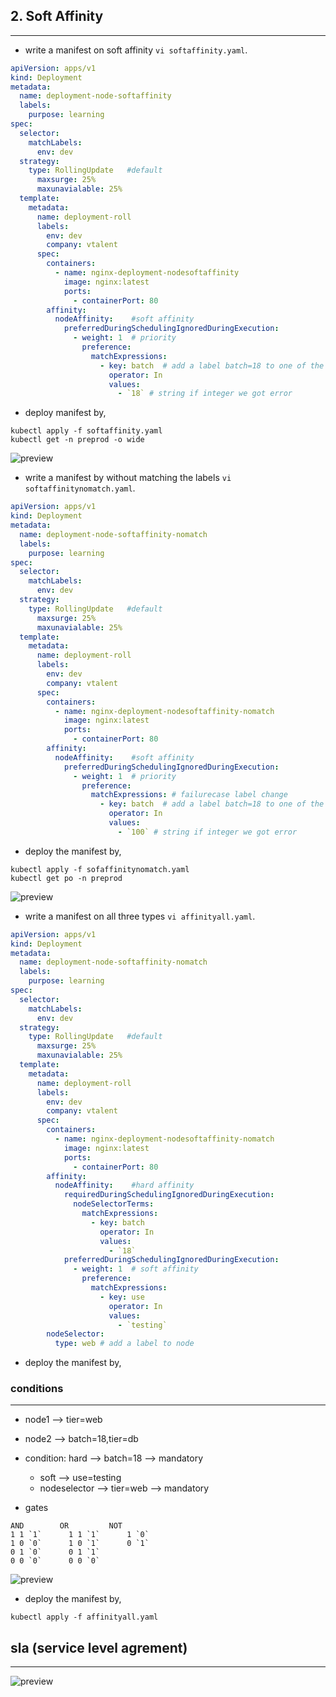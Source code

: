## 2. Soft Affinity 
----------------------------------
* write a manifest on soft affinity `vi softaffinity.yaml`.
```yaml
apiVersion: apps/v1
kind: Deployment
metadata:
  name: deployment-node-softaffinity
  labels: 
    purpose: learning
spec:
  selector:
    matchLabels:
      env: dev
  strategy:
    type: RollingUpdate   #default
      maxsurge: 25%
      maxunavialable: 25%
  template:
    metadata:
      name: deployment-roll
      labels:
        env: dev
        company: vtalent
      spec: 
        containers:
          - name: nginx-deployment-nodesoftaffinity
            image: nginx:latest
            ports:
              - containerPort: 80
        affinity:
          nodeAffinity:    #soft affinity
            preferredDuringSchedulingIgnoredDuringExecution: 
              - weight: 1  # priority
                preference:
                  matchExpressions:
                    - key: batch  # add a label batch=18 to one of the nodes
                      operator: In
                      values:
                        - `18` # string if integer we got error                    
```
* deploy manifest by,
```
kubectl apply -f softaffinity.yaml
kubectl get -n preprod -o wide
```
![preview](./images/k8s65.png)
* write a manifest by without matching the labels `vi softaffinitynomatch.yaml`.
```yaml
apiVersion: apps/v1
kind: Deployment
metadata:
  name: deployment-node-softaffinity-nomatch
  labels: 
    purpose: learning
spec:
  selector:
    matchLabels:
      env: dev
  strategy:
    type: RollingUpdate   #default
      maxsurge: 25%
      maxunavialable: 25%
  template:
    metadata:
      name: deployment-roll
      labels:
        env: dev
        company: vtalent
      spec: 
        containers:
          - name: nginx-deployment-nodesoftaffinity-nomatch
            image: nginx:latest
            ports:
              - containerPort: 80
        affinity:
          nodeAffinity:    #soft affinity
            preferredDuringSchedulingIgnoredDuringExecution: 
              - weight: 1  # priority
                preference:
                  matchExpressions: # failurecase label change
                    - key: batch  # add a label batch=18 to one of the nodes
                      operator: In
                      values:
                        - `100` # string if integer we got error                    
```
* deploy the manifest by,
```
kubectl apply -f sofaffinitynomatch.yaml
kubectl get po -n preprod
```
![preview](./images/k8s66.png)
* write a manifest on all three types `vi affinityall.yaml`.
```yaml
apiVersion: apps/v1
kind: Deployment
metadata:
  name: deployment-node-softaffinity-nomatch
  labels: 
    purpose: learning
spec:
  selector:
    matchLabels:
      env: dev
  strategy:
    type: RollingUpdate   #default
      maxsurge: 25%
      maxunavialable: 25%
  template:
    metadata:
      name: deployment-roll
      labels:
        env: dev
        company: vtalent
      spec: 
        containers:
          - name: nginx-deployment-nodesoftaffinity-nomatch
            image: nginx:latest
            ports:
              - containerPort: 80
        affinity:
          nodeAffinity:    #hard affinity
            requiredDuringSchedulingIgnoredDuringExecution: 
              nodeSelectorTerms:
                matchExpressions:
                  - key: batch  
                    operator: In
                    values:
                      - `18`
            preferredDuringSchedulingIgnoredDuringExecution: 
              - weight: 1  # soft affinity
                preference:
                  matchExpressions: 
                    - key: use  
                      operator: In
                      values:
                        - `testing` 
        nodeSelector:
          type: web # add a label to node                              
```
* deploy the manifest by,
### conditions
-------------------
* node1 --> tier=web 
* node2 --> batch=18,tier=db

* condition: hard --> batch=18  --> mandatory 
    * soft --> use=testing 
    * nodeselector --> tier=web --> mandatory
* gates
```
AND        OR         NOT 
1 1 `1`      1 1 `1`      1 `0`
1 0 `0`      1 0 `1`      0 `1`
0 1 `0`      0 1 `1`
0 0 `0`      0 0 `0`
```
![preview](./images/k8s67.png)
* deploy the manifest by,
```
kubectl apply -f affinityall.yaml
```
## sla (service level agrement)
---------------
![preview](./images/k8s68.png)